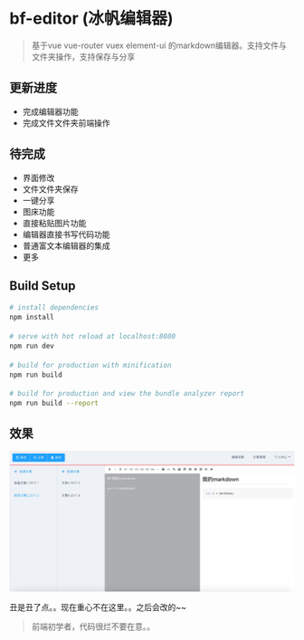 # bf-editor (冰帆编辑器)

> 基于vue vue-router vuex element-ui 的markdown编辑器。支持文件与文件夹操作，支持保存与分享

## 更新进度

- 完成编辑器功能
- 完成文件文件夹前端操作

## 待完成

 - 界面修改
 - 文件文件夹保存
 - 一键分享
 - 图床功能
 - 直接粘贴图片功能
 - 编辑器直接书写代码功能
 - 普通富文本编辑器的集成
 - 更多

## Build Setup

``` bash
# install dependencies
npm install

# serve with hot reload at localhost:8080
npm run dev

# build for production with minification
npm run build

# build for production and view the bundle analyzer report
npm run build --report
```

## 效果
![](https://github.com/CleverFan/bf-editor/blob/master/show.png)

丑是丑了点。。现在重心不在这里。。之后会改的~~

> 前端初学者，代码很烂不要在意。。
